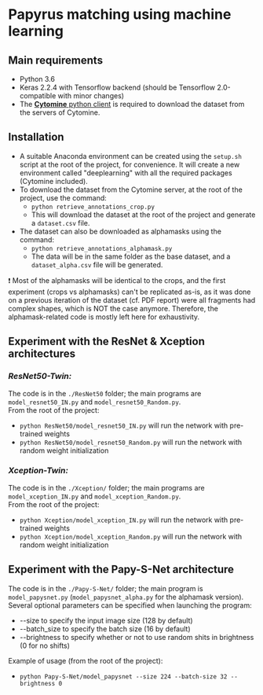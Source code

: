 # Papyrus matching using machine learning

## Main requirements
- Python 3.6
- Keras 2.2.4 with Tensorflow backend (should be Tensorflow 2.0-compatible with minor changes)
- The [**Cytomine** python client](https://github.com/cytomine/Cytomine-python-client) is required to download the dataset from the servers of Cytomine.

## Installation
- A suitable Anaconda environment can be created using the `setup.sh` script at the root of the project, for convenience. It will create a new environment called "deeplearning" with all the required packages (Cytomine included).
- To download the dataset from the Cytomine server, at the root of the project, use the command:
  - `python retrieve_annotations_crop.py`
  - This will download the dataset at the root of the project and generate a `dataset.csv` file.
- The dataset can also be downloaded as alphamasks using the command:
  - `python retrieve_annotations_alphamask.py`
  - The data will be in the same folder as the base dataset, and a `dataset_alpha.csv` file will be generated.
 
:exclamation: Most of the alphamasks will be identical to the crops, and the first experiment (crops vs alphamasks) can't be replicated as-is, as it was done on a previous iteration of the dataset (cf. PDF report) were all fragments had complex shapes, which is NOT the case anymore. Therefore, the alphamask-related code is mostly left here for exhaustivity.

## Experiment with the ResNet & Xception architectures
### _ResNet50-Twin:_
The code is in the `./ResNet50` folder; the main programs are `model_resnet50_IN.py` and `model_resnet50_Random.py`.\
From the root of the project:
- `python ResNet50/model_resnet50_IN.py` will run the network with pre-trained weights
- `python ResNet50/model_resnet50_Random.py` will run the network with random weight initialization

### _Xception-Twin:_
The code is in the `./Xception/` folder; the main programs are `model_xception_IN.py` and `model_xception_Random.py`.\
From the root of the project:
- `python Xception/model_xception_IN.py` will run the network with pre-trained weights
- `python Xception/model_xception_Random.py` will run the network with random weight initialization

## Experiment with the Papy-S-Net architecture
The code is in the `./Papy-S-Net/` folder; the main program is `model_papysnet.py` (`model_papysnet_alpha.py` for the alphamask version).\
Several optional parameters can be specified when launching the program:
- --size to specify the input image size (128 by default)
- --batch_size to specify the batch size (16 by default)
- --brightness to specify whether or not to use random shits in brightness (0 for no shifts)

Example of usage (from the root of the project):
- `python Papy-S-Net/model_papysnet --size 224 --batch-size 32 --brightness 0`
